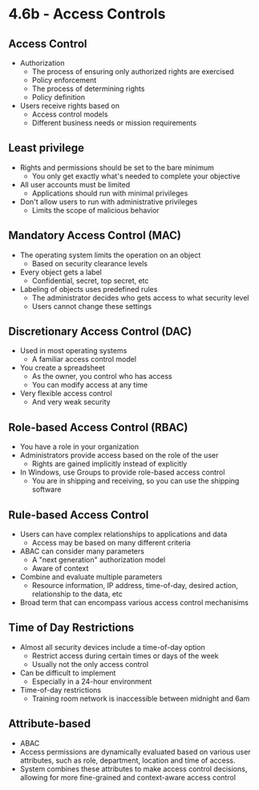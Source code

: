 # 4.6b - Access Controls
## Access Control
- Authorization
	- The process of ensuring only authorized rights are exercised
	- Policy enforcement
	- The process of determining rights
	- Policy definition
- Users receive rights based on
	- Access control models
	- Different business needs or mission requirements
## Least privilege
- Rights and permissions should be set to the bare minimum
	- You only get exactly what's needed to complete your objective
- All user accounts must be limited
	- Applications should run with minimal privileges
- Don't allow users to run with administrative privileges
	- Limits the scope of malicious behavior
## Mandatory Access Control (MAC)
- The operating system limits the operation on an object
	- Based on security clearance levels
- Every object gets a label
	- Confidential, secret, top secret, etc
- Labeling of objects uses predefined rules
	- The administrator decides who gets access to what security level
	- Users cannot change these settings
## Discretionary Access Control (DAC)
- Used in most operating systems
	- A familiar access control model
- You create a spreadsheet
	- As the owner, you control who has access
	- You can modify access at any time
- Very flexible access control
	- And very weak security
## Role-based Access Control (RBAC)
- You have a role in your organization
- Administrators provide access based on the role of the user
	- Rights are gained implicitly instead of explicitly
- In Windows, use Groups to provide role-based access control
	- You are in shipping and receiving, so you can use the shipping software
## Rule-based Access Control
- Users can have complex relationships to applications and data
	- Access may be based on many different criteria
- ABAC can consider many parameters
	- A "next generation" authorization model
	- Aware of context
- Combine and evaluate multiple parameters
	- Resource information, IP address, time-of-day, desired action, relationship to the data, etc
- Broad term that can encompass various access control mechanisims
## Time of Day Restrictions
- Almost all security devices include a time-of-day option
	- Restrict access during certain times or days of the week
	- Usually not the only access control
- Can be difficult to implement
	- Especially in a 24-hour environment
- Time-of-day restrictions
	- Training room network is inaccessible between midnight and 6am
## Attribute-based
- ABAC
- Access permissions are dynamically evaluated based on various user attributes, such as role, department, location and time of access.
- System combines these attributes to make access control decisions, allowing for more fine-grained and context-aware access control